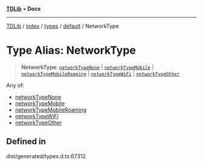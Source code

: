 [**TDLib**](../../../../../../README.md) • **Docs**

***

[TDLib](../../../../../../modules.md) / [index](../../../../../README.md) / [types](../../../README.md) / [default](../README.md) / NetworkType

# Type Alias: NetworkType

> **NetworkType**: [`networkTypeNone`](networkTypeNone.md) \| [`networkTypeMobile`](networkTypeMobile.md) \| [`networkTypeMobileRoaming`](networkTypeMobileRoaming.md) \| [`networkTypeWiFi`](networkTypeWiFi.md) \| [`networkTypeOther`](networkTypeOther.md)

Any of:
- [networkTypeNone](networkTypeNone.md)
- [networkTypeMobile](networkTypeMobile.md)
- [networkTypeMobileRoaming](networkTypeMobileRoaming.md)
- [networkTypeWiFi](networkTypeWiFi.md)
- [networkTypeOther](networkTypeOther.md)

## Defined in

dist/generated/types.d.ts:67312
